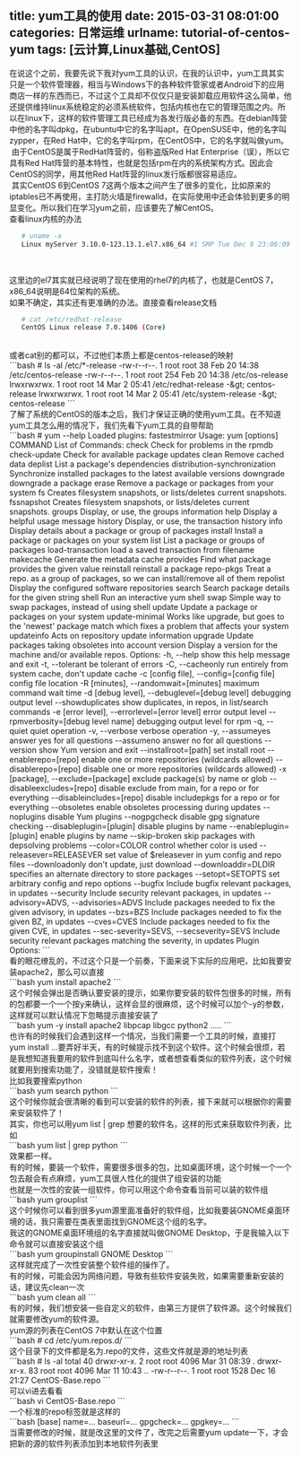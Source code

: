 title: yum工具的使用
date: 2015-03-31 08:01:00
categories: 日常运维
urlname: tutorial-of-centos-yum
tags: [云计算,Linux基础,CentOS]
---
在说这个之前，我要先说下我对yum工具的认识，在我的认识中，yum工具其实只是一个软件管理器，相当与Windows下的各种软件管家或者Android下的应用商店一样的东西而已，不过这个工具却不仅仅只是安装卸载应用软件这么简单，他还提供维持linux系统稳定的必须系统软件，包括内核也在它的管理范围之内。所以在linux下，这样的软件管理工具已经成为各发行版必备的东西。在debian阵营中他的名字叫dpkg，在ubuntu中它的名字叫apt，在OpenSUSE中，他的名字叫zypper，在Red Hat中，它的名字叫rpm，在CentOS中，它的名字就叫做yum。<br />
&nbsp;由于CentOS是属于RedHat阵营的，俗称盗版Red Hat Enterprise（误），所以它具有Red Hat阵营的基本特性，也就是包括rpm在内的系统架构方式。因此会CentOS的同学，用其他Red Hat阵营的linux发行版都很容易适应。<br />
&nbsp;其实CentOS 6到CentOS 7这两个版本之间产生了很多的变化，比如原来的iptables已不再使用，主打防火墙是firewalld，在实际使用中还会体验到更多的明显变化。所以我们在学习yum之前，应该要先了解CentOS。<br />
查看linux内核的办法<br />
```bash
   # uname -a
   Linux myServer 3.10.0-123.13.1.el7.x86_64 #1 SMP Tue Dec 9 23:06:09 UTC 2014 x86_64 x86_64 x86_64 GNU/Linux
```
<!--more--><br />
这里边的el7其实就已经说明了现在使用的rhel7的内核了，也就是CentOS 7，x86_64说明是64位架构的系统。<br />
如果不确定，其实还有更准确的办法。直接查看release文档<br />
```bash
   # cat /etc/redhat-release 
   CentOS Linux release 7.0.1406 (Core) 
```
<br />
或者cat别的都可以，不过他们本质上都是centos-release的映射<br />
```bash
  # ls -al /etc/*-release
   -rw-r--r--. 1 root root  38 Feb 20 14:38 /etc/centos-release
   -rw-r--r--. 1 root root 254 Feb 20 14:38 /etc/os-release
   lrwxrwxrwx. 1 root root  14 Mar  2 05:41 /etc/redhat-release -&amp;gt; centos-release
   lrwxrwxrwx. 1 root root  14 Mar  2 05:41 /etc/system-release -&amp;gt; centos-release
```
<br />
了解了系统的CentOS的版本之后，我们才保证正确的使用yum工具。在不知道yum工具怎么用的情况下，我们先看下yum工具的自带帮助<br />
```bash
   # yum --help
   Loaded plugins: fastestmirror
   Usage: yum [options] COMMAND
   List of Commands:
   check          Check for problems in the rpmdb
   check-update   Check for available package updates
   clean          Remove cached data
   deplist        List a package's dependencies
   distribution-synchronization Synchronize installed packages to the latest available versions
   downgrade      downgrade a package
   erase          Remove a package or packages from your system
   fs             Creates filesystem snapshots, or lists/deletes current snapshots.
   fssnapshot     Creates filesystem snapshots, or lists/deletes current snapshots.
   groups         Display, or use, the groups information
   help           Display a helpful usage message
   history        Display, or use, the transaction history
   info           Display details about a package or group of packages
   install        Install a package or packages on your system
   list           List a package or groups of packages
   load-transaction load a saved transaction from filename
   makecache      Generate the metadata cache
   provides       Find what package provides the given value
   reinstall      reinstall a package
   repo-pkgs      Treat a repo. as a group of packages, so we can install/remove all of them
   repolist       Display the configured software repositories
   search         Search package details for the given string
   shell          Run an interactive yum shell
   swap           Simple way to swap packages, instead of using shell
   update         Update a package or packages on your system
   update-minimal Works like upgrade, but goes to the 'newest' package match which fixes a problem that affects your system
   updateinfo     Acts on repository update information
   upgrade        Update packages taking obsoletes into account
   version        Display a version for the machine and/or available repos.
   Options:
     -h, --help            show this help message and exit
     -t, --tolerant        be tolerant of errors
     -C, --cacheonly       run entirely from system cache, don't update cache
     -c [config file], --config=[config file]
                           config file location
     -R [minutes], --randomwait=[minutes]
                           maximum command wait time
     -d [debug level], --debuglevel=[debug level]
                           debugging output level
     --showduplicates      show duplicates, in repos, in list/search commands
     -e [error level], --errorlevel=[error level]
                           error output level
     --rpmverbosity=[debug level name]
                           debugging output level for rpm
     -q, --quiet           quiet operation
     -v, --verbose         verbose operation
     -y, --assumeyes       answer yes for all questions
     --assumeno            answer no for all questions
     --version             show Yum version and exit
     --installroot=[path]  set install root
     --enablerepo=[repo]   enable one or more repositories (wildcards allowed)
     --disablerepo=[repo]  disable one or more repositories (wildcards allowed)
     -x [package], --exclude=[package]
                           exclude package(s) by name or glob
     --disableexcludes=[repo]
                           disable exclude from main, for a repo or for
                           everything
     --disableincludes=[repo]
                           disable includepkgs for a repo or for everything
     --obsoletes           enable obsoletes processing during updates
     --noplugins           disable Yum plugins
     --nogpgcheck          disable gpg signature checking
     --disableplugin=[plugin]
                           disable plugins by name
     --enableplugin=[plugin]
                           enable plugins by name
     --skip-broken         skip packages with depsolving problems
     --color=COLOR         control whether color is used
     --releasever=RELEASEVER
                           set value of $releasever in yum config and repo files
     --downloadonly        don't update, just download
     --downloaddir=DLDIR   specifies an alternate directory to store packages
     --setopt=SETOPTS      set arbitrary config and repo options
     --bugfix              Include bugfix relevant packages, in updates
     --security            Include security relevant packages, in updates
     --advisory=ADVS, --advisories=ADVS
                           Include packages needed to fix the given advisory, in
                           updates
     --bzs=BZS             Include packages needed to fix the given BZ, in
                           updates
     --cves=CVES           Include packages needed to fix the given CVE, in
                           updates
     --sec-severity=SEVS, --secseverity=SEVS
                           Include security relevant packages matching the
                           severity, in updates
     Plugin Options:
```
<br />
看的眼花缭乱的，不过这个只是一个前奏，下面来说下实际的应用吧，比如我要安装apache2，那么可以直接<br />
```bash
   yum install apache2
```
<br />
这个时候会弹出是否确认要安装的提示，如果你要安装的软件包很多的时候，所有的包都要一个一个按y来确认，这样会显的很麻烦，这个时候可以加个-y的参数，这样就可以默认情况下忽略提示直接安装了<br />
```bash
   yum -y install apache2 libpcap libgcc python2 .....
```
<br />
也许有的时候我们会遇到这样一个情况，当我们需要一个工具的时候，直接打yum install ...要弄好半天，有的时候提示找不到这个软件。这个时候会很烦，若是我想知道我要用的软件到底叫什么名字，或者想查看类似的软件列表，这个时候就要用到搜索功能了，没错就是软件搜索！<br />
比如我要搜索python<br />
```bash
   yum search python
```
<br />
这个时候你就会很清晰的看到可以安装的软件的列表，接下来就可以根据你的需要来安装软件了！<br />
其实，你也可以用yum list | grep 想要的软件名，这样的形式来获取软件列表，比如<br />
```bash
   yum list | grep python
```
<br />
效果都一样。<br />
有的时候，要装一个软件，需要很多很多的包，比如桌面环境，这个时候一个一个包去敲会有点麻烦，yum工具很人性化的提供了组安装的功能<br />
也就是一次性的安装一组软件，你可以用这个命令查看当前可以装的软件组<br />
```bash
   yum grouplist
```
<br />
这个时候你可以看到很多yum源里面准备好的软件组，比如我要装GNOME桌面环境的话，我只需要在类表里面找到GNOME这个组的名字。<br />
我这的GNOME桌面环境组的名字直接就叫做GNOME Desktop，于是我输入以下命令就可以直接安装这个组<br />
```bash
   yum groupinstall GNOME Desktop
```
<br />
这样就完成了一次性安装整个软件组的操作了。<br />
有的时候，可能会因为网络问题，导致有些软件安装失败，如果需要重新安装的话，建议先clean一次<br />
```bash
   yum clean all
```
<br />
有的时候，我们想安装一些自定义的软件，由第三方提供了软件源。这个时候我们就需要修改yum的软件源。<br />
yum源的列表在CentOS 7中默认在这个位置<br />
```bash
   # cd /etc/yum.repos.d/
```
<br />
这个目录下的文件都是名为.repo的文件，这些文件就是源的地址列表<br />
```bash
   # ls -al
   total 40
   drwxr-xr-x.  2 root root 4096 Mar 31 08:39 .
   drwxr-xr-x. 83 root root 4096 Mar 11 10:43 ..
   -rw-r--r--.  1 root root 1528 Dec 16 21:27 CentOS-Base.repo
```
<br />
可以vi进去看看<br />
```bash
   vi CentOS-Base.repo
```
<br />
一个标准的repo标签就是这样的<br />
```bash
   [base]
   name=...
   baseurl=...
   gpgcheck=...
   gpgkey=...
```
<br />
当需要修改的时候，就是改这里的文件了，改完之后需要yum update一下，才会把新的源的软件列表添加到本地软件列表里<br />